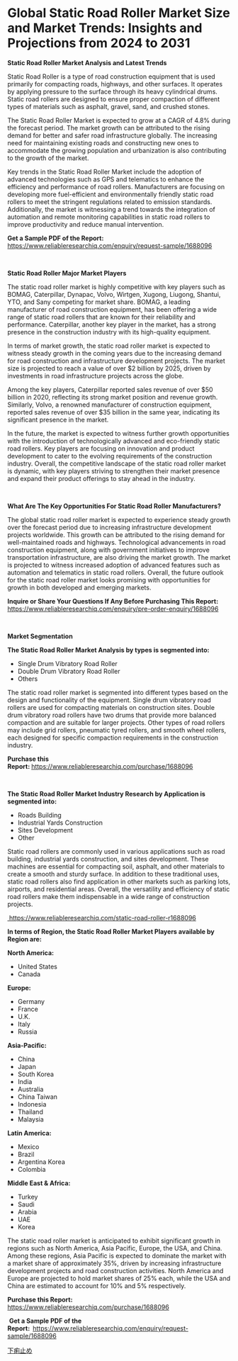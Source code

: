 <p><h1>Global Static Road Roller Market Size and Market Trends: Insights and Projections from 2024 to 2031</h1></p><p><strong>Static Road Roller Market Analysis and Latest Trends</strong></p>
<p><p>Static Road Roller is a type of road construction equipment that is used primarily for compacting roads, highways, and other surfaces. It operates by applying pressure to the surface through its heavy cylindrical drums. Static road rollers are designed to ensure proper compaction of different types of materials such as asphalt, gravel, sand, and crushed stones.</p><p>The Static Road Roller Market is expected to grow at a CAGR of 4.8% during the forecast period. The market growth can be attributed to the rising demand for better and safer road infrastructure globally. The increasing need for maintaining existing roads and constructing new ones to accommodate the growing population and urbanization is also contributing to the growth of the market.</p><p>Key trends in the Static Road Roller Market include the adoption of advanced technologies such as GPS and telematics to enhance the efficiency and performance of road rollers. Manufacturers are focusing on developing more fuel-efficient and environmentally friendly static road rollers to meet the stringent regulations related to emission standards. Additionally, the market is witnessing a trend towards the integration of automation and remote monitoring capabilities in static road rollers to improve productivity and reduce manual intervention.</p></p>
<p><strong>Get a Sample PDF of the Report:&nbsp;</strong> <a href="https://www.reliableresearchiq.com/enquiry/request-sample/1688096">https://www.reliableresearchiq.com/enquiry/request-sample/1688096</a></p>
<p>&nbsp;</p>
<p><strong>Static Road Roller Major Market Players</strong></p>
<p><p>The static road roller market is highly competitive with key players such as BOMAG, Caterpillar, Dynapac, Volvo, Wirtgen, Xugong, Liugong, Shantui, YTO, and Sany competing for market share. BOMAG, a leading manufacturer of road construction equipment, has been offering a wide range of static road rollers that are known for their reliability and performance. Caterpillar, another key player in the market, has a strong presence in the construction industry with its high-quality equipment.</p><p>In terms of market growth, the static road roller market is expected to witness steady growth in the coming years due to the increasing demand for road construction and infrastructure development projects. The market size is projected to reach a value of over $2 billion by 2025, driven by investments in road infrastructure projects across the globe.</p><p>Among the key players, Caterpillar reported sales revenue of over $50 billion in 2020, reflecting its strong market position and revenue growth. Similarly, Volvo, a renowned manufacturer of construction equipment, reported sales revenue of over $35 billion in the same year, indicating its significant presence in the market.</p><p>In the future, the market is expected to witness further growth opportunities with the introduction of technologically advanced and eco-friendly static road rollers. Key players are focusing on innovation and product development to cater to the evolving requirements of the construction industry. Overall, the competitive landscape of the static road roller market is dynamic, with key players striving to strengthen their market presence and expand their product offerings to stay ahead in the industry.</p></p>
<p>&nbsp;</p>
<p><strong>What Are The Key Opportunities For Static Road Roller Manufacturers?</strong></p>
<p><p>The global static road roller market is expected to experience steady growth over the forecast period due to increasing infrastructure development projects worldwide. This growth can be attributed to the rising demand for well-maintained roads and highways. Technological advancements in road construction equipment, along with government initiatives to improve transportation infrastructure, are also driving the market growth. The market is projected to witness increased adoption of advanced features such as automation and telematics in static road rollers. Overall, the future outlook for the static road roller market looks promising with opportunities for growth in both developed and emerging markets.</p></p>
<p><strong>Inquire or Share Your Questions If Any Before Purchasing This Report:</strong> <a href="https://www.reliableresearchiq.com/enquiry/pre-order-enquiry/1688096">https://www.reliableresearchiq.com/enquiry/pre-order-enquiry/1688096</a></p>
<p>&nbsp;</p>
<p><strong>Market Segmentation</strong></p>
<p><strong>The Static Road Roller Market Analysis by types is segmented into:</strong></p>
<p><ul><li>Single Drum Vibratory Road Roller</li><li>Double Drum Vibratory Road Roller</li><li>Others</li></ul></p>
<p><p>The static road roller market is segmented into different types based on the design and functionality of the equipment. Single drum vibratory road rollers are used for compacting materials on construction sites. Double drum vibratory road rollers have two drums that provide more balanced compaction and are suitable for larger projects. Other types of road rollers may include grid rollers, pneumatic tyred rollers, and smooth wheel rollers, each designed for specific compaction requirements in the construction industry.</p></p>
<p><strong>Purchase this Report:&nbsp;</strong><a href="https://www.reliableresearchiq.com/purchase/1688096">https://www.reliableresearchiq.com/purchase/1688096</a></p>
<p>&nbsp;</p>
<p><strong>The Static Road Roller Market Industry Research by Application is segmented into:</strong></p>
<p><ul><li>Roads Building</li><li>Industrial Yards Construction</li><li>Sites Development</li><li>Other</li></ul></p>
<p><p>Static road rollers are commonly used in various applications such as road building, industrial yards construction, and sites development. These machines are essential for compacting soil, asphalt, and other materials to create a smooth and sturdy surface. In addition to these traditional uses, static road rollers also find application in other markets such as parking lots, airports, and residential areas. Overall, the versatility and efficiency of static road rollers make them indispensable in a wide range of construction projects.</p></p>
<p><a href="https://www.reliableresearchiq.com/static-road-roller-r1688096">&nbsp;https://www.reliableresearchiq.com/static-road-roller-r1688096</a></p>
<p><strong>In terms of Region, the Static Road Roller Market Players available by Region are:</strong></p>
<p>
    <p> <strong> North America: </strong>
        <ul>
            <li>United States</li>
            <li>Canada</li>
        </ul>
        </p> 
    <p> <strong> Europe: </strong>
        <ul>
            <li>Germany</li>
            <li>France</li>
            <li>U.K.</li>
            <li>Italy</li>
            <li>Russia</li>
        </ul>
        </p> 
    <p> <strong> Asia-Pacific: </strong>
        <ul>
            <li>China</li>
            <li>Japan</li>
            <li>South Korea</li>
            <li>India</li>
            <li>Australia</li>
            <li>China Taiwan</li>
            <li>Indonesia</li>
            <li>Thailand</li>
            <li>Malaysia</li>
        </ul>
        </p> 
    <p> <strong> Latin America: </strong>
        <ul>
            <li>Mexico</li>
            <li>Brazil</li>
            <li>Argentina Korea</li>
            <li>Colombia</li>
        </ul>
        </p> 
    <p> <strong> Middle East & Africa: </strong>
        <ul>
            <li>Turkey</li>
            <li>Saudi</li>
            <li>Arabia</li>
            <li>UAE</li>
            <li>Korea</li>
        </ul>
    </p>
    </p>
<p><p>The static road roller market is anticipated to exhibit significant growth in regions such as North America, Asia Pacific, Europe, the USA, and China. Among these regions, Asia Pacific is expected to dominate the market with a market share of approximately 35%, driven by increasing infrastructure development projects and road construction activities. North America and Europe are projected to hold market shares of 25% each, while the USA and China are estimated to account for 10% and 5% respectively.</p></p>
<p><strong>Purchase this Report: </strong><a href="https://www.reliableresearchiq.com/purchase/1688096">https://www.reliableresearchiq.com/purchase/1688096</a></p>
<p>&nbsp;<strong>Get a Sample PDF of the Report:&nbsp;&nbsp;</strong><a href="https://www.reliableresearchiq.com/enquiry/request-sample/1688096">https://www.reliableresearchiq.com/enquiry/request-sample/1688096</a></p>
<p><strong></strong></p>
<p><p><a href="https://github.com/sghwr779811674/Market-Research-Report-List-3/blob/main/293835634093.md">下痢止め</a></p></p>